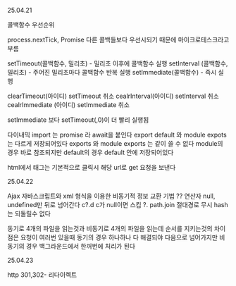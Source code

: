 25.04.21

콜백함수 우선순위

process.nextTick, Promise
 다른 콜백들보다 우선시되기 때문에 마이크로테스크라고 부름

setTimeout(콜백함수, 밀리초) - 밀리초 이후에 콜백함수 실행
setInterval (콜백함수, 밀리초) - 주어진 밀리초마다 콜백함수 반복 실행
setImmediate(콜백함수) - 즉시 실행

clearTimeout(아이디)  setTimeout 취소
cealrInterval(아이디) setInterval 취소
cealrImmediate (아이디) setImmediate 취소

setImmediate 보다 setTimeout(,0)이 더 빨리 실행됨

다이내믹 import 는 promise 라 await을 붙인다
export default 와 module expots는 다르게 저장되어있다
exports 와 module exports 는 같이 쓸 수 없다
module의 경우 바로 참조되지만 default의 경우 default 안에 저장되어있다

html에서 <a> 태그는 기본적으로 클릭시 해당 url로 get 요청을 보낸다


25.04.22

Ajax 자바스크립트와 xml 형식을 이용한 비동기적 정보 교환 기법
?? 연산자 null, undefined만 뒤로 넘어간다
c?.d c가 null이면 스킵 ?.
path.join 절대경로 무시
hash는 되둘릴수 없다

동기로 4개의 파일을 읽는것과 비동기로 4개의 파일을 읽는데 순서를 지키는것의 차이점은
요청이 여러번 있을때 동기의 경우 하나하나 다 해결되야 다음으로 넘어가지만 비동기의 경우 백그라운드에서 한꺼번에 처리가 된다


25.04.23

http 301,302- 리다이렉트
